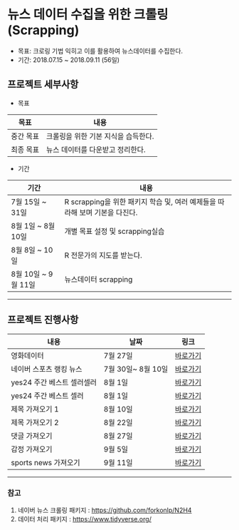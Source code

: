 # 뉴스 데이터 수집을 위한 크롤링(Scrapping)


* 목표: 크로링 기법 익히고 이를 활용하여 뉴스데이터를 수집한다.
* 기간: 2018.07.15 ~ 2018.09.11 (56일)

## 프로젝트 세부사항

* 목표

|목표|내용|
|---|---|
|중간 목표| 크롤링을 위한 기본 지식을 습득한다.|
|최종 목표| 뉴스 데이터를 다운받고 정리한다.|

* 기간

|기간|내용|
|---|---|
|7월 15일 ~ 31일| R scrapping을 위한 패키지 학습 및, 여러 예제들을 따라해 보며 기본을 다진다.|
|8월 1일 ~ 8월 10일| 개별 목표 설정 및 scrapping실습|
|8월 8일 ~ 10일| R 전문가의 지도를 받는다.|
|8월 10일 ~ 9월 11일| 뉴스데이터 scrapping|

---
## 프로젝트 진행사항
|내용|날짜|링크|
|---|---|---|
|영화데이터|7월 27일|[바로가기](https://github.com/Whiletrue607/weatherdata/blob/master/code/2018.07.27%20%EC%98%81%ED%99%94%EB%8D%B0%EC%9D%B4%ED%84%B0)|
|네이버 스포츠 랭킹 뉴스|7월 30일~ 8월 10일|[바로가기](https://github.com/Whiletrue607/weatherdata/blob/master/code/2081.08.10%20%EC%A0%9C%EB%AA%A9%EA%B0%80%EC%A0%B8%EC%98%A4%EA%B8%B0)|
|yes24 주간 베스트 셀러셀러|8월 1일|[바로가기](https://github.com/Whiletrue607/weatherdata/blob/master/code/2018.08.01%20%EC%9D%BC%EB%B3%84%20%EB%B2%A0%EC%8A%A4%ED%8A%B8%EC%85%80%EB%9F%AC%20%EB%8D%B0%EC%9D%B4%ED%84%B0(function).txt)|
|yes24 주간 베스트 셀러|8월 1일|[바로가기](https://github.com/Whiletrue607/weatherdata/blob/master/code/2018.08.01%20%EC%A3%BC%EA%B0%84%20%EB%B2%A0%EC%8A%A4%ED%8A%B8%EC%85%80%EB%9F%AC%20%EB%8D%B0%EC%9D%B4%ED%84%B0.txt)|
|제목 가져오기 1|8월 10일|[바로가기](https://github.com/Whiletrue607/weatherdata/blob/master/code/2018.08.10%20%EC%A0%9C%EB%AA%A9%EA%B0%80%EC%A0%B8%EC%98%A4%EA%B8%B0)|
|제목 가져오기 2|8월 22일|[바로가기](https://github.com/Whiletrue607/weatherdata/blob/master/code/2018.08.22%20%EC%A0%9C%EB%AA%A9%EA%B0%80%EC%A0%B8%EC%98%A4%EA%B8%B02)|
|댓글 가져오기|8월 27일|[바로가기](https://github.com/Whiletrue607/weatherdata/blob/master/code/2018.08.27%20%EB%8C%93%EA%B8%80%EA%B0%80%EC%A0%B8%EC%98%A4%EA%B8%B0)|
|감정 가져오기|9월 5일|[바로가기](https://github.com/Whiletrue607/weatherdata/blob/master/code/2018.09.05%20%EA%B0%90%EC%A0%95%20%EA%B0%80%EC%A0%B8%EC%98%A4%EA%B8%B0)|
|sports news 가져오기|9월 11일|[바로가기](https://github.com/Whiletrue607/weatherdata/blob/master/code/2018.09.11%20sports%20news%20%EA%B0%80%EC%A0%B8%EC%98%A4%EA%B8%B0)|


---
### 참고
1. 네이버 뉴스 크롤링 패키지 : https://github.com/forkonlp/N2H4
2. 데이터 처리 패키지 : https://www.tidyverse.org/
